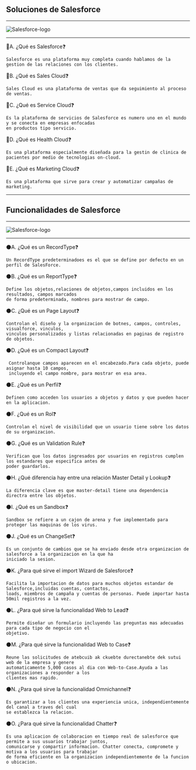 ## Soluciones de Salesforce

------

![Salesforce-logo](https://user-images.githubusercontent.com/91232190/166180802-924fb39d-41e6-4c66-9f16-50914b10a7ee.jpg)

------

🔵A.	¿Qué es Salesforce❓ 
    
    Salesforce es una plataforma muy completa cuando hablamos de la gestion de las relaciones con los clientes.

🔵B.	¿Qué es Sales Cloud❓ 

    Sales Cloud es una plataforma de ventas que da seguimiento al proceso de ventas.

🔵C.	¿Qué es Service Cloud❓

    Es la plataforma de servicios de Salesforce es numero uno en el mundo y se conecta en empresas enfocadas 
    en productos tipo servicio.

🔵D.	¿Qué es Health Cloud❓

    Es una plataforma especialmente diseñada para la gestin de clinica de pacientes por medio de tecnologias on-cloud.

🔵E.	¿Qué es Marketing Cloud❓
  
    Es una plataforma que sirve para crear y automatizar campañas de marketing.
    
------

## Funcionalidades de Salesforce
------

![Salesforce-logo](https://user-images.githubusercontent.com/91232190/166181093-07d9e53e-7ebd-4698-ab05-6767e871db16.jpg)

------

⚫A.  ¿Qué es un RecordType❓

    Un RecordType predeterminadoes es el que se define por defecto en un perfil de SalesForce.

⚫B.	¿Qué es un ReportType❓

    Define los objetos,relaciones de objetos,campos incluidos en los resultados, campos marcados 
    de forma predeterminada, nombres para mostrar de campo.

⚫C.	¿Qué es un Page Layout❓

    Controlan el diseño y la organizacion de botnes, campos, controles, visualforce, vinculos,
    vinculos personalizados y listas relacionadas en paginas de registro de objetos.

⚫D.	¿Qué es un Compact Layout❓

     Controlanque campos aparecen en el encabezado.Para cada objeto, puede asignar hasta 10 campos,
     incluyendo el campo nombre, para mostrar en esa area.

⚫E.	¿Qué es un Perfil❓

    Definen como acceden los usuarios a objetos y datos y que pueden hacer en la aplicacion.

⚫F.	¿Qué es un Rol❓

    Controlan el nivel de visibilidad que un usuario tiene sobre los datos de su organizacion.

⚫G.	¿Qué es un Validation Rule❓

    Verifican que los datos ingresados por usuarios en registros cumplen los estandares que especifica antes de 
    poder guardarlos.

⚫H.	¿Qué diferencia hay entre una relación Master Detail y Lookup❓

    La diferencia clave es que master-detail tiene una dependencia directra entre los objetos.

⚫I.	¿Qué es un Sandbox❓

    Sandbox se refiere a un cajon de arena y fue implementado para proteger las maquinas de los virus.

⚫J.	¿Qué es un ChangeSet❓

    Es un conjunto de cambios que se ha enviado desde otra organizacion de salesforce a la organizacion en la que ha 
    iniciado la sesion.

⚫K.	¿Para qué sirve el import Wizard de Salesforce❓

    Facilita la importacion de datos para muchos objetos estandar de Salesforce,incluidas cuentas, contactos,
    loads, miembros de campaña y cuentas de personas. Puede importar hasta 50mil registros a la vez.

⚫L.	¿Para qué sirve la funcionalidad Web to Lead❓

    Permite diseñar un formulario incluyendo las preguntas mas adecuadas para cada tipo de negocio con el 
    objetivo. 

⚫M.	¿Para qué sirve la funcionalidad Web to Case❓

    Reune las solicitudes de atebcuib ak ckuebte durectanebte dek sutui web de la empresa y genere
    automaticamente 5,000 casos al dia con Web-to-Case.Ayuda a las organizaciones a responder a los
    clientes mas rapido.

⚫N.	¿Para qué sirve la funcionalidad Omnichannel❓

    Es garantizar a los clientes una experiencia unica, independientemente del canal a traves del cual 
    se establezca la relacion.

⚫O.	¿Para qué sirve la funcionalidad Chatter❓

    Es una aplicacion de colaboracion en tiempo real de salesforce que permite a sus usuarios trabajar juntos, 
    comunicarse y compartir informacion. Chatter conecta, compromete y motiva a los usuarios para trabajar 
    de forma eficiente en la organizacion independientemente de la funcion o ubicacion.


